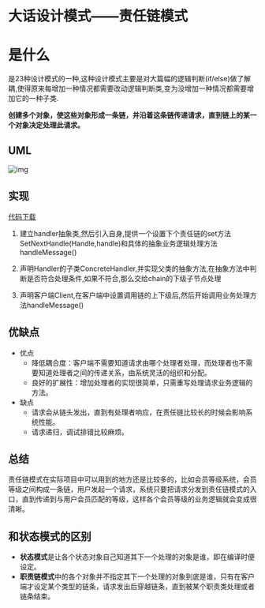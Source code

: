# 大话设计模式——责任链模式

# 是什么

是23种设计模式的一种,这种设计模式主要是对大篇幅的逻辑判断(if/else)做了解耦,使得原来每增加一种情况都需要改动逻辑判断类,变为没增加一种情况都需要增加它的一种子类.

**创建多个对象，使这些对象形成一条链，并沿着这条链传递请求，直到链上的某一个对象决定处理此请求。**

## UML

![img](https://upload-images.jianshu.io/upload_images/5596129-3d86d784628b95ad.png)

## 实现

[代码下载](https://github.com/JerryDtj/designPattern/tree/master/ChainPattern)

1. 建立handler抽象类,然后引入自身,提供一个设置下个责任链的set方法SetNextHandle(Handle,handle)和具体的抽象业务逻辑处理方法handleMessage()

2. 声明Handler的子类ConcreteHandler,并实现父类的抽象方法,在抽象方法中判断是否符合处理条件,如果不符合,那么交给chain的下级子节点处理

3. 声明客户端Client,在客户端中设置调用链的上下级后,然后开始调用业务处理方法handleMessage()

## 优缺点

- 优点
  - 降低耦合度：客户端不需要知道请求由哪个处理者处理，而处理者也不需要知道处理者之间的传递关系，由系统灵活的组织和分配。
  - 良好的扩展性：增加处理者的实现很简单，只需重写处理请求业务逻辑的方法。
- 缺点
  - 请求会从链头发出，直到有处理者响应，在责任链比较长的时候会影响系统性能。
  - 请求递归，调试排错比较麻烦。

## 总结

责任链模式在实际项目中可以用到的地方还是比较多的，比如会员等级系统，会员等级之间构成一条链，用户发起一个请求，系统只要把请求分发到责任链模式的入口，直到传递到与用户会员匹配的等级，这样各个会员等级的业务逻辑就会变成很清晰。

## 和状态模式的区别

- **状态模式**是让各个状态对象自己知道其下一个处理的对象是谁，即在编译时便设定。
- **职责链模式**中的各个对象并不指定其下一个处理的对象到底是谁，只有在客户端才设定某个类型的链条，请求发出后穿越链条，直到被某个职责类处理或者链条结束。

